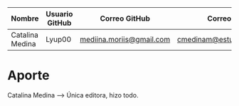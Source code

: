 | Nombre | Usuario GitHub | Correo GitHub | Correo uc |
|----------|----------|----------|----------|
| Catalina Medina | Lyup00 | mediina.moriis@gmail.com | cmedinam@estudiante.uc.cl |
# Aporte
Catalina Medina --> Única editora, hizo todo.
